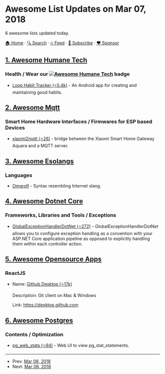 # Awesome List Updates on Mar 07, 2018

6 awesome lists updated today.

[🏠 Home](/README.md) · [🔍 Search](https://www.trackawesomelist.com/search/) · [🔥 Feed](https://www.trackawesomelist.com/rss.xml) · [📮 Subscribe](https://trackawesomelist.us17.list-manage.com/subscribe?u=d2f0117aa829c83a63ec63c2f&id=36a103854c) · [❤️  Sponsor](https://github.com/sponsors/theowenyoung)



## [1. Awesome Humane Tech](/content/humanetech-community/awesome-humane-tech/README.md)

### Health / Wear our   [![Awesome Humane Tech](https://raw.githubusercontent.com/humanetech-community/awesome-humane-tech/main/humane-tech-badge.svg?sanitize=true)](https://github.com/humanetech-community/awesome-humane-tech)   badge

*   [Loop Habit Tracker (⭐5.4k)](https://github.com/iSoron/uhabits) - An Android app for creating and maintaining good habits.

## [2. Awesome Mqtt](/content/hobbyquaker/awesome-mqtt/README.md)

### Smart Home Hardware Interfaces / Firmwares for ESP based Devices

*   [xiaomi2mqtt (⭐26)](https://github.com/svrooij/node-xiaomi2mqtt) - bridge between the Xiaomi Smart Home Gateway Aquara and a MQTT server.

## [3. Awesome Esolangs](/content/angrykoala/awesome-esolangs/README.md)

### Languages

*   [Omgrofl](https://esolangs.org/wiki/Omgrofl) - Syntax resembling Internet slang.

## [4. Awesome Dotnet Core](/content/thangchung/awesome-dotnet-core/README.md)

### Frameworks, Libraries and Tools / Exceptions

*   [GlobalExceptionHandlerDotNet (⭐272)](https://github.com/JosephWoodward/GlobalExceptionHandlerDotNet) - GlobalExceptionHandlerDotNet allows you to configure exception handling as a convention with your ASP.NET Core application pipeline as opposed to explicitly handling them within each controller action.

## [5. Awesome Opensource Apps](/content/unicodeveloper/awesome-opensource-apps/README.md)

### ReactJS

- Name: [Github Desktop (⭐17k)](https://github.com/desktop/desktop)

  Description: Git client on Mac & Windows

  Link: <https://desktop.github.com>



## [6. Awesome Postgres](/content/dhamaniasad/awesome-postgres/README.md)

### Contents / Optimization

*   [pg\_web\_stats (⭐94)](https://github.com/kirs/pg_web_stats) - Web UI to view pg\_stat\_statements.

---

- Prev: [Mar 08, 2018](/content/2018/03/08/README.md)
- Next: [Mar 06, 2018](/content/2018/03/06/README.md)